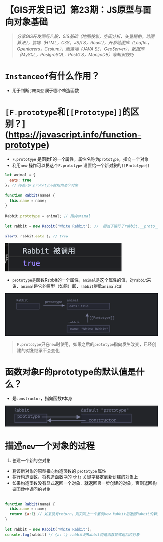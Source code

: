 # 【GIS开发日记】第23期：JS原型与面向对象基础

> *分享GIS开发面经八股，GIS基础（地图投影，空间分析，矢量栅格，地图算法），前端（HTML，CSS，JS/TS，React），开源地图库（Leaflet，Openlayers，Cesium），服务端（JAVA SE，GeoServer），数据库（MySQL，PostgreSQL，PostGIS，MongoDB）等知识技巧*
> 

# `Instanceof`有什么作用？

- 用于判断`引用类型` 属于哪个构造函数

# `[F.prototype`和`[[Prototype]]`的区别？](https://javascript.info/function-prototype)

- `F.prototype` 是函数F的一个属性，属性名称为`prototype`，指向一个对象
- 利用`new` 操作可以把这个`F.prototype` 设置给一个新对象的`[[Prototype]]`

```jsx
let animal = {
  eats: true
}; // 待会儿F.prototype就指向这个对象

function Rabbit(name) {
  this.name = name;
}

Rabbit.prototype = animal; // 指向animal

let rabbit = new Rabbit("White Rabbit"); //  相当于运行了rabbit.__proto__ == animal, 并调用rabbit这个函数

alert( rabbit.eats ); // true
```

![Untitled](%E3%80%90GIS%E5%BC%80%E5%8F%91%E6%97%A5%E8%AE%B0%E3%80%91%E7%AC%AC23%E6%9C%9F%EF%BC%9AJS%E5%8E%9F%E5%9E%8B%E4%B8%8E%E9%9D%A2%E5%90%91%E5%AF%B9%E8%B1%A1%E5%9F%BA%E7%A1%80%2023f10fe928f64358b31cada722146d8d/Untitled.png)

- `prototype`是函数Rabbit的一个属性，`animal`是这个属性的值，对`rabbit`来说，`animal`是它的原型（如图）即，`rabbit`继承`animal`/cal

![Untitled](%E3%80%90GIS%E5%BC%80%E5%8F%91%E6%97%A5%E8%AE%B0%E3%80%91%E7%AC%AC23%E6%9C%9F%EF%BC%9AJS%E5%8E%9F%E5%9E%8B%E4%B8%8E%E9%9D%A2%E5%90%91%E5%AF%B9%E8%B1%A1%E5%9F%BA%E7%A1%80%2023f10fe928f64358b31cada722146d8d/Untitled%201.png)

> `F.prototype`只在`new`时使用，如果之后的`prototype`指向发生改变，已经创建的对象继承不会变化
> 

# 函数对象F的prototype的默认值是什么？

- 是`constructor`，指向函数`F`本身

![Untitled](%E3%80%90GIS%E5%BC%80%E5%8F%91%E6%97%A5%E8%AE%B0%E3%80%91%E7%AC%AC23%E6%9C%9F%EF%BC%9AJS%E5%8E%9F%E5%9E%8B%E4%B8%8E%E9%9D%A2%E5%90%91%E5%AF%B9%E8%B1%A1%E5%9F%BA%E7%A1%80%2023f10fe928f64358b31cada722146d8d/Untitled%202.png)

# 描述`new`一个对象的过程

1. 创建一个新的空对象
- 将该新对象的原型指向构造函数的 `prototype` 属性
- 执行构造函数，将构造函数中的 `this` 关键字绑定到新创建的对象上
- 如果构造函数没有显式返回一个对象，就返回第一步创建的对象，否则返回构造函数中返回的对象

```jsx

function Rabbit(name) {
  this.name = name;
  return {a:1} // 如果没有return，则如同上一个案例new Rabbit后返回Rabbit的新对象
}

let rabbit = new Rabbit("White Rabbit"); 
console.log(rabbit) // {a: 1} rabbit时Rabbit构造函数显式返回的对象

```